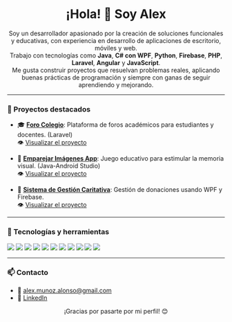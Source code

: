 <h1 align="center">¡Hola! 👋 Soy Alex</h1>

<p align="center">
  Soy un desarrollador apasionado por la creación de soluciones funcionales y educativas, con experiencia en desarrollo de aplicaciones de escritorio, móviles y web.<br>
  Trabajo con tecnologías como <strong>Java</strong>, <strong>C# con WPF</strong>, <strong>Python</strong>, <strong>Firebase</strong>, <strong>PHP</strong>, <strong>Laravel</strong>, <strong>Angular</strong> y <strong>JavaScript</strong>.<br>
  Me gusta construir proyectos que resuelvan problemas reales, aplicando buenas prácticas de programación y siempre con ganas de seguir aprendiendo y mejorando.
</p>

---

### 🚀 Proyectos destacados

- 🎓 [**Foro Colegio**](https://github.com/AlexAlonsoM/foroColegio): Plataforma de foros académicos para estudiantes y docentes. (Laravel)  
  👁️ [Visualizar el proyecto](https://youtu.be/d01pd1ssvAM)

- 🧠 [**Emparejar Imágenes App**](https://github.com/AlexAlonsoM/EmparejarImagenesApp): Juego educativo para estimular la memoria visual. (Java-Android Studio)  
  👁️ [Visualizar el proyecto](https://youtu.be/VjUOeYcllCI)

- 🤝 [**Sistema de Gestión Caritativa**](https://github.com/AlexAlonsoM/Sistema-de-Gestion-Caritativa-con-Firebase-y-WPF): Gestión de donaciones usando WPF y Firebase.  
  👁️ [Visualizar el proyecto](https://youtu.be/QCcGVe9Ef6A)

---

### 🧰 Tecnologías y herramientas

<p>
 <img src="https://img.shields.io/badge/Java-ED8B00?style=for-the-badge&logo=java&logoColor=white"/>
  <img src="https://img.shields.io/badge/C%23-239120?style=for-the-badge&logo=c-sharp&logoColor=white"/>
  <img src="https://img.shields.io/badge/Python-3776AB?style=for-the-badge&logo=python&logoColor=white"/>
  <img src="https://img.shields.io/badge/Firebase-FFCA28?style=for-the-badge&logo=firebase&logoColor=black"/>
  <img src="https://img.shields.io/badge/WPF-512BD4?style=for-the-badge&logo=dotnet&logoColor=white"/>
  <img src="https://img.shields.io/badge/PHP-777BB4?style=for-the-badge&logo=php&logoColor=white"/>
  <img src="https://img.shields.io/badge/Laravel-FF2D20?style=for-the-badge&logo=laravel&logoColor=white"/>
  <img src="https://img.shields.io/badge/Angular-DD0031?style=for-the-badge&logo=angular&logoColor=white"/>
  <img src="https://img.shields.io/badge/JavaScript-F7DF1E?style=for-the-badge&logo=javascript&logoColor=black"/>
  <img src="https://img.shields.io/badge/HTML-E34F26?style=for-the-badge&logo=html5&logoColor=white"/>
  <img src="https://img.shields.io/badge/GitHub-181717?style=for-the-badge&logo=github&logoColor=white"/>
</p>

---
### 📫 Contacto

- 📧 alex.munoz.alonso@gmail.com
- 💼 [LinkedIn](www.linkedin.com/in/alex-alonso-muñoz-9bb479362)

<p align="center">
  ¡Gracias por pasarte por mi perfil! 😊
</p>
